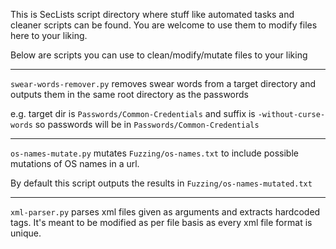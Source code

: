 This is SecLists script directory where stuff like automated tasks and cleaner scripts can be found. You are welcome to use them to modify files here to your liking.

Below are scripts you can use to clean/modify/mutate files to your liking

- - -

`swear-words-remover.py` removes swear words from a target directory and outputs them in the same root directory as the passwords

e.g. target dir is `Passwords/Common-Credentials` and suffix is `-without-curse-words` so passwords will be in `Passwords/Common-Credentials`

- - -

`os-names-mutate.py` mutates `Fuzzing/os-names.txt` to include possible mutations of OS names in a url.

By default this script outputs the results in `Fuzzing/os-names-mutated.txt`

- - -

`xml-parser.py` parses xml files given as arguments and extracts hardcoded tags. It's meant to be modified as per file basis as every xml file format is unique.
